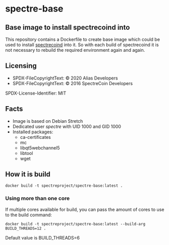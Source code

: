 # spectre-base
## Base image to install spectrecoind into

This repository contains a Dockerfile to create base image which could be used
to install [spectrecoind](https://github.com/spectrecoin/spectre) into it. So
with each build of spectrecoind it is not necessary to rebuild the required
environment again and again.

## Licensing

- SPDX-FileCopyrightText: © 2020 Alias Developers
- SPDX-FileCopyrightText: © 2016 SpectreCoin Developers

SPDX-License-Identifier: MIT

## Facts
* Image is based on Debian Stretch
* Dedicated user _spectre_ with UID 1000 and GID 1000
* Installed packages:
  * ca-certificates
  * mc
  * libqt5webchannel5
  * libtool
  * wget

## How it is build
```
docker build -t spectreproject/spectre-base:latest .
```

### Using more than one core
If multiple cores available for build, you can pass the amount of cores
to use to the build command:

```
docker build -t spectreproject/spectre-base:latest --build-arg BUILD_THREADS=12 .
```

Default value is BUILD_THREADS=6